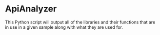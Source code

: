 # ApiAnalyzer
This Python script will output all of the libraries and their functions that are in use in a given sample along with what they are used for.
